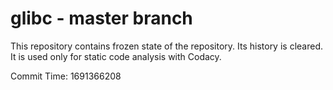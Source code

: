 # glibc - master branch

This repository contains frozen state of the repository.
Its history is cleared. It is used only for static code
analysis with Codacy.

Commit Time: 1691366208